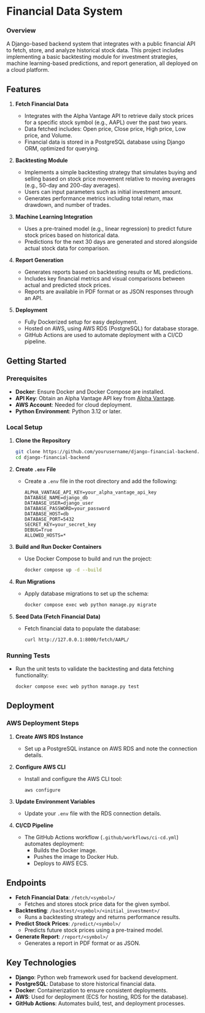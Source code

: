 # Financial Data System

### Overview

A Django-based backend system that integrates with a public financial API to fetch, store, and analyze historical stock data. This project includes implementing a basic backtesting module for investment strategies, machine learning-based predictions, and report generation, all deployed on a cloud platform.

## Features

1. **Fetch Financial Data**
   - Integrates with the Alpha Vantage API to retrieve daily stock prices for a specific stock symbol (e.g., AAPL) over the past two years.
   - Data fetched includes: Open price, Close price, High price, Low price, and Volume.
   - Financial data is stored in a PostgreSQL database using Django ORM, optimized for querying.

2. **Backtesting Module**
   - Implements a simple backtesting strategy that simulates buying and selling based on stock price movement relative to moving averages (e.g., 50-day and 200-day averages).
   - Users can input parameters such as initial investment amount.
   - Generates performance metrics including total return, max drawdown, and number of trades.

3. **Machine Learning Integration**
   - Uses a pre-trained model (e.g., linear regression) to predict future stock prices based on historical data.
   - Predictions for the next 30 days are generated and stored alongside actual stock data for comparison.

4. **Report Generation**
   - Generates reports based on backtesting results or ML predictions.
   - Includes key financial metrics and visual comparisons between actual and predicted stock prices.
   - Reports are available in PDF format or as JSON responses through an API.

5. **Deployment**
   - Fully Dockerized setup for easy deployment.
   - Hosted on AWS, using AWS RDS (PostgreSQL) for database storage.
   - GitHub Actions are used to automate deployment with a CI/CD pipeline.

## Getting Started

### Prerequisites

- **Docker**: Ensure Docker and Docker Compose are installed.
- **API Key**: Obtain an Alpha Vantage API key from [Alpha Vantage](https://www.alphavantage.co/documentation/).
- **AWS Account**: Needed for cloud deployment.
- **Python Environment**: Python 3.12 or later.

### Local Setup

1. **Clone the Repository**
   ```sh
   git clone https://github.com/yourusername/django-financial-backend.git
   cd django-financial-backend
   ```

2. **Create `.env` File**
   - Create a `.env` file in the root directory and add the following:
     ```env
     ALPHA_VANTAGE_API_KEY=your_alpha_vantage_api_key
     DATABASE_NAME=django_db
     DATABASE_USER=django_user
     DATABASE_PASSWORD=your_password
     DATABASE_HOST=db
     DATABASE_PORT=5432
     SECRET_KEY=your_secret_key
     DEBUG=True
     ALLOWED_HOSTS=*
     ```

3. **Build and Run Docker Containers**
   - Use Docker Compose to build and run the project:
     ```sh
     docker compose up -d --build
     ```

4. **Run Migrations**
   - Apply database migrations to set up the schema:
     ```sh
     docker compose exec web python manage.py migrate
     ```

5. **Seed Data (Fetch Financial Data)**
   - Fetch financial data to populate the database:
     ```sh
     curl http://127.0.0.1:8000/fetch/AAPL/
     ```

### Running Tests

- Run the unit tests to validate the backtesting and data fetching functionality:
  ```sh
  docker compose exec web python manage.py test
  ```

## Deployment

### AWS Deployment Steps

1. **Create AWS RDS Instance**
   - Set up a PostgreSQL instance on AWS RDS and note the connection details.

2. **Configure AWS CLI**
   - Install and configure the AWS CLI tool:
     ```sh
     aws configure
     ```

3. **Update Environment Variables**
   - Update your `.env` file with the RDS connection details.

4. **CI/CD Pipeline**
   - The GitHub Actions workflow (`.github/workflows/ci-cd.yml`) automates deployment:
     - Builds the Docker image.
     - Pushes the image to Docker Hub.
     - Deploys to AWS ECS.

## Endpoints

- **Fetch Financial Data**: `/fetch/<symbol>/`
  - Fetches and stores stock price data for the given symbol.
- **Backtesting**: `/backtest/<symbol>/<initial_investment>/`
  - Runs a backtesting strategy and returns performance results.
- **Predict Stock Prices**: `/predict/<symbol>/`
  - Predicts future stock prices using a pre-trained model.
- **Generate Report**: `/report/<symbol>/`
  - Generates a report in PDF format or as JSON.

## Key Technologies

- **Django**: Python web framework used for backend development.
- **PostgreSQL**: Database to store historical financial data.
- **Docker**: Containerization to ensure consistent deployments.
- **AWS**: Used for deployment (ECS for hosting, RDS for the database).
- **GitHub Actions**: Automates build, test, and deployment processes.

